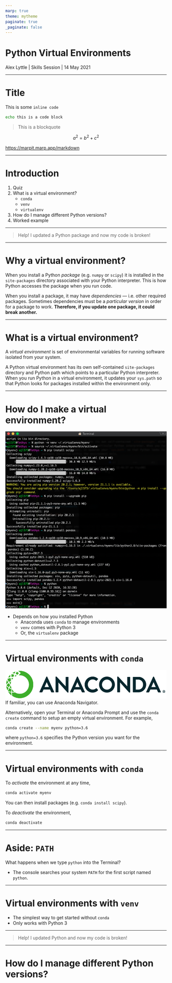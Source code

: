 ```yaml
---
marp: true
theme: mytheme
paginate: true
_paginate: false
---
```

<!-- _class: lead -->

# Python Virtual Environments

Alex Lyttle | Skills Session | 14 May 2021

---
<!-- footer: 'Alex Lyttle | Skills Session | 14 May 2021' -->

# Title

This is some `inline code`

```bash
echo this is a code block
```

> This is a blockquote

$$a^2 = b^2 + c^2$$

https://marpit.marp.app/markdown

---

# Introduction

1. Quiz
2. What is a virtual environment?
    - `conda`
    - `venv`
    - `virtualenv`
3. How do I manage different Python versions?
4. Worked example

---
<!-- _class: lead -->

> Help! I updated a Python package and now my code is broken!

---

# Why a virtual environment?

When you install a Python *package* (e.g. `numpy` or `scipy`) it is installed in the `site-packages` directory associated with your Python interpreter. This is how Python accesses the package when you run code.

When you install a package, it may have *dependencies* &mdash; i.e. other required packages. Sometimes dependencies must be a *particular version* in order for a package to work. **Therefore, if you update one package, it could break another.**

---

# What is a virtual environment?

A *virtual environment* is set of environmental variables for running software isolated from your system.

A Python virtual environment has its own self-contained `site-packages` directory and Python path which points to a particular Python interpreter. When you run Python in a virtual environment, it updates your `sys.path` so that Python looks for packages installed within the environment only.

---

# How do I make a virtual environment?

![bg blur:1px right:33%](assets/images/terminal-code.png)

- Depends on how you installed Python
  - Anaconda uses `conda` to manage environments
  - `venv` comes with Python 3
  - Or, the `virtualenv` package

---

# Virtual environments with `conda`

![width:200px](assets/images/anaconda-logo.png) If familiar, you can use Anaconda  Navigator.

Alternatively, open your Terminal or Anaconda Prompt and use the `conda create` command to setup an empty virtual environment. For example,

```bash
conda create --name myenv python=3.6
```

where `python=3.6` specifies the Python version you want for the environment.

---

# Virtual environments with `conda`

To *activate* the environment at any time,

```bash
conda activate myenv
```

You can then install packages (e.g. `conda install scipy`).

To *deactivate* the environment,

```bash
conda deactivate
```

---

# Aside: `PATH`

What happens when we type `python` into the Terminal?

- The console searches your system `PATH` for the first script named `python`.

---

# Virtual environments with `venv`

- The simplest way to get started without `conda`
- Only works with Python 3



---
<!-- _class: lead -->

> Help! I updated Python and now my code is broken!

---

# <!--fit--> How do I manage different Python versions?
